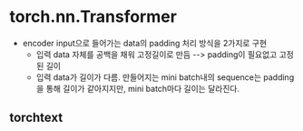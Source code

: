 # torch.nn.Transformer
- encoder input으로 들어가는 data의 padding 처리 방식을 2가지로 구현
	* 입력 data 자체를 공백을 채워 고정길이로 만듬 --> padding이 필요없고 고정된 길이
	* 입력 data가 길이가 다름. 만들어지는 mini batch내의 sequence는 padding을 통해 길이가 같아지지만, mini batch마다 길이는 달라진다.
## torchtext